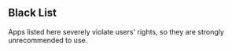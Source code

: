 ## Black List

Apps listed here severely violate users' rights, so they are strongly unrecommended to use.
